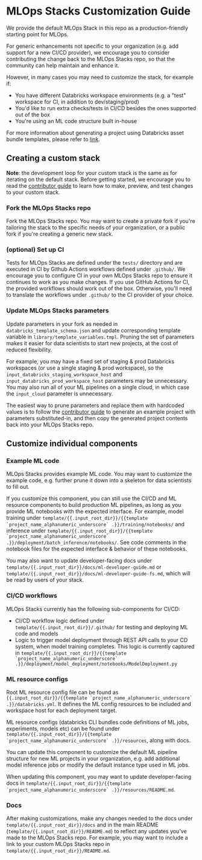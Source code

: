 # MLOps Stacks Customization Guide
We provide the default MLOps Stack in this repo as a production-friendly starting point for MLOps.

For generic enhancements not specific to your organization
(e.g. add support for a new CI/CD provider), we encourage you to consider contributing the
change back to the MLOps Stacks repo, so that the community can help maintain and enhance it.

However, in many cases you may need to customize the stack, for example if:
* You have different Databricks workspace environments (e.g. a "test" workspace for CI, in addition to dev/staging/prod)
* You'd like to run extra checks/tests in CI/CD besides the ones supported out of the box
* You're using an ML code structure built in-house

For more information about generating a project using Databricks asset bundle templates, please refer to [link](https://docs.databricks.com/en/dev-tools/bundles/templates.html).

## Creating a custom stack

**Note**: the development loop for your custom stack is the same as for iterating on the
default stack. Before getting started, we encourage you to read
the [contributor guide](README.md#contributing) to learn how to
make, preview, and test changes to your custom stack.

### Fork the MLOps Stacks repo
Fork the MLOps Stacks repo. You may want to create a private fork if you're tailoring
the stack to the specific needs of your organization, or a public fork if you're creating
a generic new stack.

### (optional) Set up CI
Tests for MLOps Stacks are defined under the `tests/` directory and are
executed in CI by Github Actions workflows defined under `.github/`. We encourage you to configure
CI in your own MLOps Stacks repo to ensure it continues to work as you make changes.
If you use GitHub Actions for CI, the provided workflows should work out of the box.
Otherwise, you'll need to translate the workflows under `.github/` to the CI provider of your
choice.

### Update MLOps Stacks parameters
Update parameters in your fork as needed in `databricks_template_schema.json` and update corresponding template variable in `library/template_variables.tmpl`. Pruning the set of
parameters makes it easier for data scientists to start new projects, at the cost of reduced flexibility.

For example, you may have a fixed set of staging & prod Databricks workspaces (or use a single staging & prod workspace), so the
`input_databricks_staging_workspace_host` and `input_databricks_prod_workspace_host` parameters may be unnecessary. You may
also run all of your ML pipelines on a single cloud, in which case the `input_cloud` parameter is unnecessary.

The easiest way to prune parameters and replace them with hardcoded values is to follow
the [contributor guide](README.md#previewing-changes) to generate an example project with
parameters substituted-in, and then copy the generated project contents back into your MLOps Stacks repo.

## Customize individual components

### Example ML code
MLOps Stacks provides example ML code.
You may want to customize the example code, e.g. further prune it down into a skeleton for data scientists
to fill out.

If you customize this component, you can still use the CI/CD and ML resource components to build production ML pipelines, as long as you provide ML
notebooks with the expected interface. For example, model training under ``template/{{.input_root_dir}}/{{template `project_name_alphanumeric_underscore` .}}/training/notebooks/`` and inference under
``template/{{.input_root_dir}}/{{template `project_name_alphanumeric_underscore` .}}/deployment/batch_inference/notebooks/``. See code comments in the notebook files for the expected interface & behavior of these notebooks.

You may also want to update developer-facing docs under `template/{{.input_root_dir}}/docs/ml-developer-guide.md`
or `template/{{.input_root_dir}}/docs/ml-developer-guide-fs.md`, which will be read by users of your stack.

### CI/CD workflows
MLOps Stacks currently has the following sub-components for CI/CD:
* CI/CD workflow logic defined under `template/{{.input_root_dir}}/.github/` for testing and deploying ML code and models
* Logic to trigger model deployment through REST API calls to your CD system, when model training completes.
  This logic is currently captured in ``template/{{.input_root_dir}}/{{template `project_name_alphanumeric_underscore` .}}/deployment/model_deployment/notebooks/ModelDeployment.py``

### ML resource configs
Root ML resource config file can be found as ``{{.input_root_dir}}/{{template `project_name_alphanumeric_underscore` .}}/databricks.yml``. 
It defines the ML config resources to be included and workspace host for each deployment target.

ML resource configs (databricks CLI bundles code definitions of ML jobs, experiments, models etc) can be found under 
``template/{{.input_root_dir}}/{{template `project_name_alphanumeric_underscore` .}}/resources``, along with docs.

You can update this component to customize the default ML pipeline structure for new ML projects in your organization,
e.g. add additional model inference jobs or modify the default instance type used in ML jobs.

When updating this component, you may want to update developer-facing docs in
``template/{{.input_root_dir}}/{{template `project_name_alphanumeric_underscore` .}}/resources/README.md``.

### Docs
After making customizations, make any changes needed to
the docs under `template/{{.input_root_dir}}/docs` and in the main README
(`template/{{.input_root_dir}}/README.md`) to reflect any updates you've made to the MLOps Stacks repo.
For example, you may want to include a link to your custom MLOps Stacks repo in `template/{{.input_root_dir}}/README.md`.
